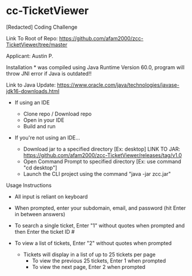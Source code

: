 # cc-TicketViewer
[Redacted] Coding Challenge


Link To Root of Repo: https://github.com/afam2000/zcc-TicketViewer/tree/master 

Applicant: Austin P.

Installation * was compiled using Java Runtime Version 60.0, program will throw JNI error if Java is outdated!!

Link to Java Update: https://www.oracle.com/java/technologies/javase-jdk16-downloads.html

- If using an IDE
  - Clone repo / Download repo
  - Open in your IDE
  - Build and run
 
- If you're not using an IDE...
  - Download jar to a specified directory [Ex: desktop] LINK TO JAR: https://github.com/afam2000/zcc-TicketViewer/releases/tag/v1.0
  - Open Command Prompt to specified directory [Ex: use command "cd desktop"]
  - Launch the CLI project using the command "java -jar zcc.jar"
  
Usage Instructions
  - All input is reliant on keyboard
  - When prompted, enter your subdomain, email, and password (hit Enter in between answers)
  
  -  To search a single ticket, Enter "1" without quotes when prompted and then Enter the ticket ID #
  
  - To view a list of tickets, Enter "2" without quotes when prompted
    - Tickets will display in a list of up to 25 tickets per page
      * To view the previous 25 tickets, Enter 1 when prompted
      * To view the next page, Enter 2 when prompted
